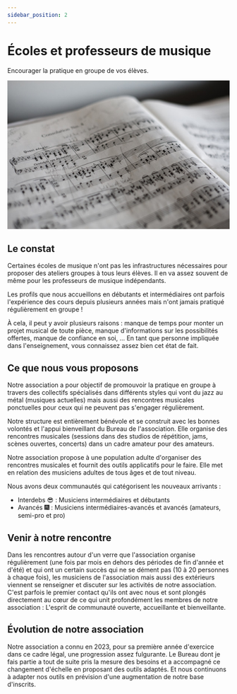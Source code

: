```yaml
---
sidebar_position: 2
---
```

# Écoles et professeurs de musique

Encourager la pratique en groupe de vos élèves.

![École et professeurs de musique](/img/marius-masalar-rPOmLGwai2w-unsplash.jpg)

## Le constat

Certaines écoles de musique n'ont pas les infrastructures nécessaires pour proposer des ateliers groupes à tous leurs élèves. Il en va assez souvent de même pour les professeurs de musique indépendants.

Les profils que nous accueillons en débutants et intermédiaires ont parfois l'expérience des cours depuis plusieurs années mais n'ont jamais pratiqué régulièrement en groupe ! 

À cela, il peut y avoir plusieurs raisons : manque de temps pour monter un projet musical de toute pièce, manque d'informations sur les possibilités offertes, manque de confiance en soi, ... En tant que personne impliquée dans l'enseignement, vous connaissez assez bien cet état de fait.

## Ce que nous vous proposons

Notre association a pour objectif de promouvoir la pratique en groupe à travers des collectifs spécialisés dans différents styles qui vont du jazz au métal (musiques actuelles) mais aussi des rencontres musicales ponctuelles pour ceux qui ne peuvent pas s'engager régulièrement.

Notre structure est entièrement bénévole et se construit avec les bonnes volontés et l'appui bienveillant du Bureau de l'association. Elle organise des rencontres musicales (sessions dans des studios de répétition, jams, scènes ouvertes, concerts) dans un cadre amateur pour des amateurs.

Notre association propose à une population adulte d'organiser des rencontres musicales et fournit des outils applicatifs pour le faire. Elle met en relation des musiciens adultes de tous âges et de tout niveau. 

Nous avons deux communautés qui catégorisent les nouveaux arrivants :

- Interdebs 😎 : Musiciens intermédiaires et débutants 
- Avancés 🎆 : Musiciens intermédiaires-avancés et avancés (amateurs, semi-pro et pro)

## Venir à notre rencontre

Dans les rencontres autour d'un verre que l'association organise régulièrement (une fois par mois en dehors des périodes de fin d'année et d'été) et qui ont un certain succès qui ne se dément pas (10 à 20 personnes à chaque fois), les musiciens de l'association mais aussi des extérieurs viennent se renseigner et discuter sur les activités de notre association. C'est parfois le premier contact qu'ils ont avec nous et sont plongés directement au cœur de ce qui unit profondément les membres de notre association : L'esprit de communauté ouverte, accueillante et bienveillante.

## Évolution de notre association

Notre association a connu en 2023, pour sa première année d'exercice dans ce cadre légal, une progression assez fulgurante. Le Bureau dont je fais partie a tout de suite pris la mesure des besoins et a accompagné ce changement d'échelle en proposant des outils adaptés. Et nous continuons à adapter nos outils en prévision d'une augmentation de notre base d'inscrits.